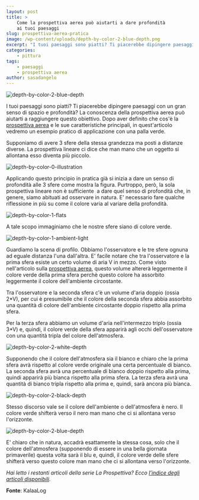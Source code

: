 ```yaml
---
layout: post
title: >
    Come la prospettiva aerea può aiutarti a dare profondità
    ai tuoi paesaggi
slug: prospettiva-aerea-pratica
image: /wp-content/uploads/depth-by-color-2-blue-depth.png
excerpt: "I tuoi paesaggi sono piatti? Ti piacerebbe dipingere paesaggi con un gran senso di spazio e profondità? La conoscenza della prospettiva aerea può aiutarti"
categories:
    - pittura
tags:
    - paesaggi
    - prospettiva aerea
author: sasadangelo
---
```


![depth-by-color-2-blue-depth](https://www.disegnoepittura.it/wp-content/uploads/depth-by-color-2-blue-depth.png "depth-by-color-2-blue-depth")

I tuoi paesaggi sono piatti? Ti piacerebbe dipingere paesaggi con un gran senso di spazio e profondità? La conoscenza della prospettiva aerea può aiutarti a raggiungere questo obiettivo. Dopo aver definito che cos'è la [prospettiva aerea](https://www.disegnoepittura.it/prospettiva-aerea/) e le sue caratteristiche principali, in quest'articolo vedremo un esempio pratico di applicazione con una palla verde.

Supponiamo di avere 3 sfere della stessa grandezza ma posti a distanze diverse. La prospettiva lineare ci dice che man mano che un oggetto si allontana esso diventa più piccolo.

![depth-by-color-0-illustration](https://www.disegnoepittura.it/wp-content/uploads/depth-by-color-0-illustration.png "depth-by-color-0-illustration")

Applicando questo principio in pratica già si inizia a dare un senso di profondità alle 3 sfere come mostra la figura. Purtroppo, però, la sola prospettiva lineare non è sufficiente  a dare quel senso di profondità che, in genere, siamo abituati ad osservare in natura. E' necessario fare qualche riflessione in più su come il colore varia al variare della profondità.

![depth-by-color-1-flats](https://www.disegnoepittura.it/wp-content/uploads/depth-by-color-1-flats.png "depth-by-color-1-flats")

A tale scopo immaginiamo che le nostre sfere siano di colore verde.

![depth-by-color-1-ambient-light](https://www.disegnoepittura.it/wp-content/uploads/depth-by-color-1-ambient-light.png "depth-by-color-1-ambient-light")

Guardiamo la scena di profilo. Obbiamo l'osservatore e le tre sfere ognuna ad eguale distanza l'una dall'altra. E' facile notare che tra l'osservatore e la prima sfera esiste un certo volume di aria V in mezzo. Come visto nell'articolo sulla [prospettiva aerea](https://www.disegnoepittura.it/prospettiva-aerea/), questo volume altererà leggermente il colore verde della prima sfera perchè questo colore ha assorbito leggermente il colore dell'ambiente circostante.

Tra l'osservatore e la seconda sfera c'è un volume d'aria doppio (ossia 2\*V), per cui è presumibile che il colore della seconda sfera abbia assorbito una quantità di colore dell'ambiente circostante doppio rispetto alla prima sfera.

Per la terza sfera abbiamo un volume d'aria nell'intermezzo triplo (ossia 3\*V) e, quindi, il colore verde della sfera apparirà agli occhi dell'osservatore con una quantità tripla del colore dell'atmosfera.

![depth-by-color-2-white-depth](https://www.disegnoepittura.it/wp-content/uploads/depth-by-color-2-white-depth.png "depth-by-color-2-white-depth")

Supponendo che il colore dell'atmosfera sia il bianco e chiaro che la prima sfera avrà rispetto al colore verde originale una certa percentuale di bianco. La seconda sfera avrà una percentuale di bianco doppio rispetto alla prima, quindi apparirà più bianca rispetto alla prima sfera. La terza sfera avrà una quantità di bianco tripla rispetto alla prima e, quindi, sarà ancora più bianca.

![depth-by-color-2-black-depth](https://www.disegnoepittura.it/wp-content/uploads/depth-by-color-2-black-depth.png "depth-by-color-2-black-depth")

Stesso discorso vale se il colore dell'ambiente o dell'atmosfera è nero. Il colore verde shifterà verso il nero man mano che ci si allontana verso l'orizzonte.

![depth-by-color-2-blue-depth](https://www.disegnoepittura.it/wp-content/uploads/depth-by-color-2-blue-depth.png "depth-by-color-2-blue-depth")

E' chiaro che in natura, accadrà esattamente la stessa cosa, solo che il colore dell'atmosfera (supponendo di essere in una bella giornata primaverile) questa volta sarà il blu e, quindi, il colore verde delle sfere shifterà verso questo colore man mano che ci si allontana verso l'orizzonte.

_Hai letto i restanti articoli della serie La Prospettiva? Ecco [l’indice degli articoli disponibili](https://www.disegnoepittura.it/prospettiva/ "La Prospettiva")._

**Fonte**: KalaaLog
